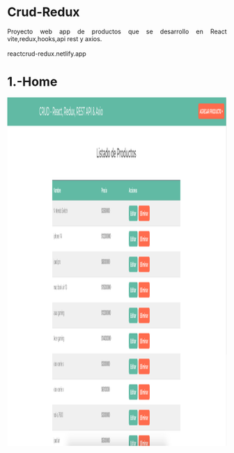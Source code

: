 # Crud-Redux

<p align="justify">Proyecto web app de productos que se desarrollo en React vite,redux,hooks,api rest y axios.</br></br>
reactcrud-redux.netlify.app
</p>

# 1.-Home
<img src="https://github.com/elagosq/crud-redux/blob/master/home.png" width="800" height="800" />
